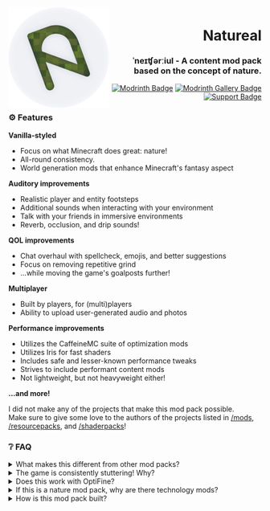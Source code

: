 [Modrinth]: https://modrinth.com/modpack/natureal
[Modrinth Badge]: https://cdn.jsdelivr.net/npm/@intergrav/devins-badges@3/assets/cozy/available/modrinth_vector.svg
[Modrinth Gallery]: https://modrinth.com/modpack/natureal/gallery
[Modrinth Gallery Badge]: https://cdn.jsdelivr.net/npm/@intergrav/devins-badges@3/assets/cozy/documentation/modrinth-gallery_vector.svg
[Support]: https://encode42.dev/support
[Support Badge]: https://cdn.jsdelivr.net/npm/@intergrav/devins-badges@3/assets/cozy/social/discord-singular_vector.svg

<img src=".github/asset/badge-lq.png" align="left" id="header">
<div align="right">

# Natureal
### ˈneɪʧərːiul - A content mod pack based on the concept of nature.

[![Modrinth Badge]][Modrinth] [![Modrinth Gallery Badge]][Modrinth Gallery] [![Support Badge]][Support]
</div>

### ⚙️ Features
**Vanilla-styled**
- Focus on what Minecraft does great: nature!
- All-round consistency.
- World generation mods that enhance Minecraft's fantasy aspect

**Auditory improvements**
- Realistic player and entity footsteps
- Additional sounds when interacting with your environment
- Talk with your friends in immersive environments
- Reverb, occlusion, and drip sounds!

**QOL improvements**
- Chat overhaul with spellcheck, emojis, and better suggestions
- Focus on removing repetitive grind
- ...while moving the game's goalposts further!

**Multiplayer**
- Built by players, for (multi)players
- Ability to upload user-generated audio and photos

**Performance improvements**
- Utilizes the CaffeineMC suite of optimization mods
- Utilizes Iris for fast shaders
- Includes safe and lesser-known performance tweaks
- Strives to include performant content mods
- Not lightweight, but not heavyweight either!

**...and more!**

I did not make any of the projects that make this mod pack possible.  
Make sure to give some love to the authors of the projects listed in [/mods](https://github.com/Encode42/Natureal/tree/main/mods), [/resourcepacks](https://github.com/Encode42/Natureal/tree/main/config/paxi/resourcepacks), and [/shaderpacks](https://github.com/Encode42/Natureal/tree/main/shaderpacks)!

### ❔ FAQ
<details>
<summary>
What makes this different from other mod packs?
</summary>

Natureal's goal is to provide the modded experience, without going too far. This means *everything* is immersive and comprehensible in-game. Through consistency and intuition, this mod pack should be enjoyable for all parties!

For example, there's no minimap mod. *Or so you may think!* You must **craft** the minimap instead! The same goes for the topic of zoom mods; use a spyglass for that!

This was inspired by [Crucial 2](https://github.com/VazkiiMods/crucial2)'s ideology — to keep things vanilla. It's essentially the opposite of mod packs like [All The Mods](https://github.com/AllTheMods), which condense a ton of vastly different mods into their pack.
</details>

<details>
<summary>
The game is consistently stuttering! Why?
</summary>

This is likely due to [Java's GC](https://how-java-works.yht.one/) being run.

This is normal, and can be mitigated by allocating more memory to your client. I recommend `6 GB` as a minimum! You can also use [flags.sh](https://flags.sh) to generate a launcher profile using [Aikar's flags](https://docs.papermc.io/paper/aikars-flags) and your specified amount of memory.
</details>

<details>
<summary>
Does this work with OptiFine?
</summary>

No. Nor is this fully* compatible with OptiFine resource packs. Natureal mod pack uses Sodium, Iris, etc.

\* Natureal includes a few mods that add resource pack features from OptiFine, but Natureal itself doesn't aim to be fully OptiFine-compatible.
</details>

<details>
<summary>
If this is a nature mod pack, why are there technology mods?
</summary>

Unfortunately, many of the nature-based replacements for tech mods aren't up to my standards. For example, chest-based storage systems don't have what makes AE2 great in my opinion; crafting patterns. As such, I decided to include a couple of technology mods to fill that gap. The pack's primary focus is still nature, though.

It's your choice whether to use these mods! Alternatives such as Create are provided and supported for those that prefer a more kinetic world.

As for the Dr. Who related mods, they were added by request of the Natureal's testers. Why not?
</details>

<details>
<summary>
How is this mod pack built?
</summary>

If you look at the mod pack's [source code](https://github.com/Encode42/Natureal), you'll notice that it isn't structured like a normal packwiz project!

I've written a wrapper around packwiz to handle additional functionality, such as zip export. You'll need Node.js and PNPM if you'd like to build this yourself using said wrapper, but otherwise, the standard packwiz files are in [`/pack/mods`](https://github.com/Encode42/Natureal/blob/HEAD/src/pack).
</details>
